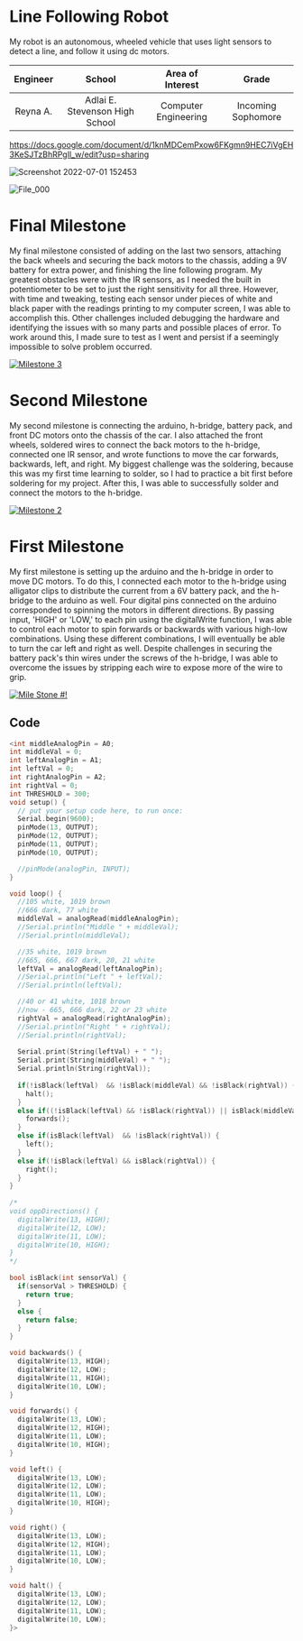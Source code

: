 ﻿# Line Following Robot
My robot is an autonomous, wheeled vehicle that uses light sensors to detect a line, and follow it using dc motors. 

| **Engineer** | **School** | **Area of Interest** | **Grade** |
|:--:|:--:|:--:|:--:|
| Reyna A. | Adlai E. Stevenson High School | Computer Engineering | Incoming Sophomore

https://docs.google.com/document/d/1knMDCemPxow6FKgmn9HEC7iVgEH3KeSJTzBhRPgIl_w/edit?usp=sharing

![Screenshot 2022-07-01 152453](https://user-images.githubusercontent.com/107717711/176964948-9e4169c7-50d3-43e7-a25b-6a928e68f098.png)

![File_000](https://user-images.githubusercontent.com/107717711/176527440-0ad7e898-2922-430e-9a36-3cb83d35e959.jpeg)

  
# Final Milestone
My final milestone consisted of adding on the last two sensors, attaching the back wheels and securing the back motors to the chassis, adding a 9V battery for extra power, and finishing the line following program. My greatest obstacles were with the IR sensors, as I needed the built in potentiometer to be set to just the right sensitivity for all three. However, with time and tweaking, testing each sensor under pieces of white and black paper with the readings printing to my computer screen, I was able to accomplish this. Other challenges included debugging the hardware and identifying the issues with so many parts and possible places of error. To work around this, I made sure to test as I went and persist if a seemingly impossible to solve problem occurred.

[![Milestone 3](https://res.cloudinary.com/marcomontalbano/image/upload/v1656530749/video_to_markdown/images/youtube--ok5LcHCXnxk-c05b58ac6eb4c4700831b2b3070cd403.jpg)](https://youtu.be/ok5LcHCXnxk "Milestone 3")

# Second Milestone
My second milestone is connecting the arduino, h-bridge, battery pack, and front DC motors onto the chassis of the car. I also attached the front wheels, soldered wires to connect the back motors to the h-bridge, connected one IR sensor, and wrote functions to move the car forwards, backwards, left, and right. My biggest challenge was the soldering, because this was my first time learning to solder, so I had to practice a bit first before soldering for my project. After this, I was able to successfully solder and connect the motors to the h-bridge.

[![Milestone 2](https://res.cloudinary.com/marcomontalbano/image/upload/v1656018183/video_to_markdown/images/youtube--zO5w537ZInI-c05b58ac6eb4c4700831b2b3070cd403.jpg)](https://youtu.be/zO5w537ZInI "Milestone 2")

# First Milestone
  

My first milestone is setting up the arduino and the h-bridge in order to move DC motors. To do this, I connected each motor to the h-bridge using alligator clips to distribute the current from a 6V battery pack, and the h-bridge to the arduino as well. Four digital pins connected on the arduino corresponded to spinning the motors in different directions. By passing input, 'HIGH' or 'LOW,' to each pin using the digitalWrite function, I was able to control each motor to spin forwards or backwards with various high-low combinations. Using these different combinations, I will eventually be able to turn the car left and right as well. Despite challenges in securing the battery pack's thin wires under the screws of the h-bridge, I was able to overcome the issues by stripping each wire to expose more of the wire to grip.

[![Mile Stone #!](https://res.cloudinary.com/marcomontalbano/image/upload/v1655495688/video_to_markdown/images/youtube--E6sysRuu57s-c05b58ac6eb4c4700831b2b3070cd403.jpg)](https://www.youtube.com/watch?v=E6sysRuu57s&t=2s&ab_channel=BlueStampEng "Mile Stone #!")

## Code
```cpp
<int middleAnalogPin = A0;
int middleVal = 0; 
int leftAnalogPin = A1;
int leftVal = 0; 
int rightAnalogPin = A2;
int rightVal = 0; 
int THRESHOLD = 300;
void setup() {
  // put your setup code here, to run once:
  Serial.begin(9600);
  pinMode(13, OUTPUT);
  pinMode(12, OUTPUT);
  pinMode(11, OUTPUT);
  pinMode(10, OUTPUT);

  //pinMode(analogPin, INPUT);
}

void loop() {
  //105 white, 1019 brown
  //666 dark, 77 white
  middleVal = analogRead(middleAnalogPin);
  //Serial.println("Middle " + middleVal); 
  //Serial.println(middleVal);

  //35 white, 1019 brown
  //665, 666, 667 dark, 20, 21 white
  leftVal = analogRead(leftAnalogPin);
  //Serial.println("Left " + leftVal);
  //Serial.println(leftVal);

  //40 or 41 white, 1018 brown
  //now - 665, 666 dark, 22 or 23 white
  rightVal = analogRead(rightAnalogPin);
  //Serial.println("Right " + rightVal);
  //Serial.println(rightVal);
  
  Serial.print(String(leftVal) + " ");
  Serial.print(String(middleVal) + " ");
  Serial.println(String(rightVal));
                                   
  if(!isBlack(leftVal)  && !isBlack(middleVal) && !isBlack(rightVal)) {
    halt();
  }
  else if((!isBlack(leftVal) && !isBlack(rightVal)) || isBlack(middleVal)) {
    forwards();
  }
  else if(isBlack(leftVal)  && !isBlack(rightVal)) {
    left();
  }
  else if(!isBlack(leftVal) && isBlack(rightVal)) {
    right();
  }
}
   
/*
void oppDirections() {
  digitalWrite(13, HIGH);
  digitalWrite(12, LOW);
  digitalWrite(11, LOW);
  digitalWrite(10, HIGH);
}
*/

bool isBlack(int sensorVal) {
  if(sensorVal > THRESHOLD) {
    return true;
  }
  else {
    return false;
  }
}

void backwards() {
  digitalWrite(13, HIGH);
  digitalWrite(12, LOW);
  digitalWrite(11, HIGH);
  digitalWrite(10, LOW);
}

void forwards() {
  digitalWrite(13, LOW);
  digitalWrite(12, HIGH);
  digitalWrite(11, LOW);
  digitalWrite(10, HIGH);
}

void left() {
  digitalWrite(13, LOW);
  digitalWrite(12, LOW);
  digitalWrite(11, LOW);
  digitalWrite(10, HIGH);
}

void right() {
  digitalWrite(13, LOW);
  digitalWrite(12, HIGH);
  digitalWrite(11, LOW);
  digitalWrite(10, LOW);
}

void halt() {
  digitalWrite(13, LOW);
  digitalWrite(12, LOW);
  digitalWrite(11, LOW);
  digitalWrite(10, LOW);
}>
```
